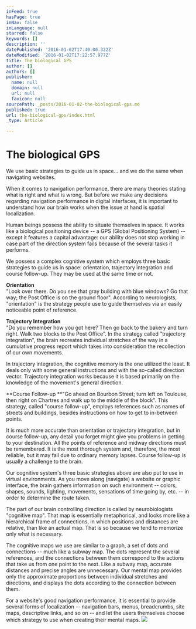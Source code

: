 ```yaml
---
inFeed: true
hasPage: true
inNav: false
inLanguage: null
starred: false
keywords: []
description: ''
datePublished: '2016-01-02T17:40:00.322Z'
dateModified: '2016-01-02T17:22:57.977Z'
title: The biological GPS
author: []
authors: []
publisher:
  name: null
  domain: null
  url: null
  favicon: null
sourcePath: _posts/2016-01-02-the-biological-gps.md
published: true
url: the-biological-gps/index.html
_type: Article

---
```

# The biological GPS

We use basic strategies to guide us in space... and we do the same when navigating websites. 

When it comes to navigation performance, there are many theories stating what is right and what is wrong. But before we make any decisions regarding navigation performance in digital interfaces, it is important to understand how our brain works when the issue at hand is spatial localization.

Human beings possess the ability to situate themselves in space. It works like a biological positioning device -- a GPS (Global Positioning System) -- except it features a capital advantage: our ability does not stop working in case part of the direction system fails because of the several tasks it performs. 

We possess a complex cognitive system which employs three basic strategies to guide us in space: orientation, trajectory integration and course follow-up. They may be used at the same time or not. 

**Orientation**  
"Look over there. Do you see that gray building with blue windows? Go that way; the Post Office is on the ground floor". According to neurologists, "orientation" is the strategy people use to guide themselves via an easily noticeable point of reference. 

**Trajectory Integration**  
"Do you remember how you got here? Then go back to the bakery and turn right. Walk two blocks to the Post Office". In the strategy called "trajectory integration", the brain recreates individual stretches of the way in a cumulative progress report which takes into consideration the recollection of our own movements. 

In trajectory integration, the cognitive memory is the one utilized the least. It deals only with some general instructions and with the so-called direction vector. Trajectory integration works because it is based primarily on the knowledge of the movement's general direction. 

**Course Follow-up **"Go ahead on Bourbon Street; turn left on Toulouse, then right on Chartres and walk up to the middle of the block". This strategy, called "course follow-up", employs references such as names of streets and buildings, besides instructions on how to get to in-between points. 

It is much more accurate than orientation or trajectory integration, but in course follow-up, any detail you forget might give you problems in getting to your destination. All the points of reference and midway directions must be remembered. It is the most thorough system and, therefore, the most reliable, but it may fail due to ordinary memory lapses. Course follow-up is usually a challenge to the brain.  

Our cognitive system's three basic strategies above are also put to use in virtual environments. As you move along (navigate) a website or graphic interface, the brain gathers information on such environment -- colors, shapes, sounds, lighting, movements, sensations of time going by, etc. -- in order to determine the route taken. 

The part of our brain controlling direction is called by neurobiologists "cognitive map". That map is essentially metaphorical, and looks more like a hierarchical frame of connections, in which positions and distances are relative, than like an actual map. That is so because we tend to memorize only what is necessary. 

The cognitive maps we use are similar to a graph, a set of dots and connections -- much like a subway map. The dots represent the several references, and the connections between them correspond to the actions that take us from one point to the next. Like a subway map, accurate distances and precise angles are unnecessary. Our mental map provides only the approximate proportions between individual stretches and directions, and displays the dots according to the connection between them. 

For a website's good navigation performance, it is essential to provide several forms of localization -- navigation bars, menus, breadcrumbs, site maps, descriptive links, and so on -- and let the users themselves choose which strategy to use when creating their mental maps.
![](https://the-grid-user-content.s3-us-west-2.amazonaws.com/61fe7876-a868-4498-bb53-1a38ae1c3439.jpg)